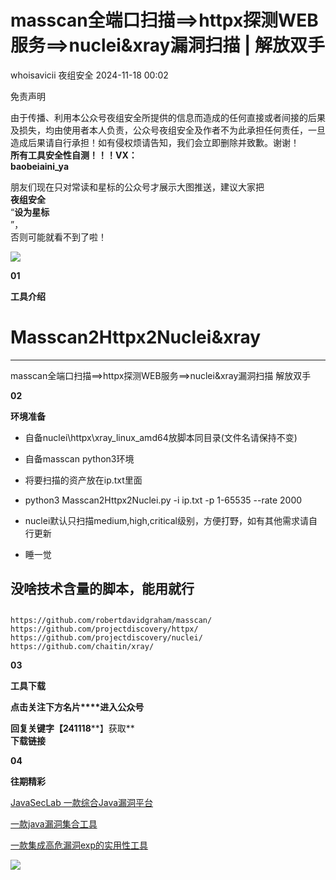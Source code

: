 #  masscan全端口扫描==>httpx探测WEB服务==>nuclei&xray漏洞扫描 | 解放双手   
whoisavicii  夜组安全   2024-11-18 00:02  
  
免责声明  
  
由于传播、利用本公众号夜组安全所提供的信息而造成的任何直接或者间接的后果及损失，均由使用者本人负责，公众号夜组安全及作者不为此承担任何责任，一旦造成后果请自行承担！如有侵权烦请告知，我们会立即删除并致歉。谢谢！  
**所有工具安全性自测！！！VX：**  
**baobeiaini_ya**  
  
朋友们现在只对常读和星标的公众号才展示大图推送，建议大家把  
**夜组安全**  
“**设为星标**  
”，  
否则可能就看不到了啦！  
  
![](https://mmbiz.qpic.cn/sz_mmbiz_png/icZ1W9s2Jp2Xvvlzc5lra8XdgLYGCfX5ooaMiaUJy4vKvStTngQp4122jauXltltcCuYib5WBBdaXu5dh91dGvibyQ/640?wx_fmt=png&from=appmsg "")  
  
  
**01**  
  
**工具介绍**  
  
# Masscan2Httpx2Nuclei&xray  
  
****  
masscan全端口扫描==>httpx探测WEB服务==>nuclei&xray漏洞扫描 解放双手  
  
**02**  
  
**环境准备**  
  
  
- 自备nuclei\httpx\xray_linux_amd64放脚本同目录(文件名请保持不变)  
  
- 自备masscan python3环境  
  
- 将要扫描的资产放在ip.txt里面  
  
- python3 Masscan2Httpx2Nuclei.py -i ip.txt -p 1-65535 --rate 2000  
  
- nuclei默认只扫描medium,high,critical级别，方便打野，如有其他需求请自行更新  
  
- 睡一觉  
  
## 没啥技术含量的脚本，能用就行  
##   
##   
  
```
https://github.com/robertdavidgraham/masscan/
https://github.com/projectdiscovery/httpx/
https://github.com/projectdiscovery/nuclei/
https://github.com/chaitin/xray/
```  
  
**03**  
  
**工具下载**  
  
**点击关注下方名片****进入公众号**  
  
**回复关键字【241118****】获取**  
**下载链接**  
  
  
**04**  
  
**往期精彩**  
  
[ JavaSecLab 一款综合Java漏洞平台 ](http://mp.weixin.qq.com/s?__biz=Mzk0ODM0NDIxNQ==&mid=2247492733&idx=1&sn=d41a5ddfe26f0a9dfaa02fedafee911a&chksm=c36ba085f41c29939223545de63e6dd51eee2d1c2e76755a6f8d9ddcef40fece5748affa600a&scene=21#wechat_redirect)  

						  
  
  
[ 一款java漏洞集合工具 ](http://mp.weixin.qq.com/s?__biz=Mzk0ODM0NDIxNQ==&mid=2247492730&idx=1&sn=4830f7a0e4dfa7e50b8fb0ccc7e0e0b9&chksm=c36ba082f41c2994059ab6b2829b5188508869ea9726694e911078775c93f5343300a071a267&scene=21#wechat_redirect)  

						  
  
  
[ 一款集成高危漏洞exp的实用性工具 ](http://mp.weixin.qq.com/s?__biz=Mzk0ODM0NDIxNQ==&mid=2247492694&idx=1&sn=593e032dc17a72a4ca4250d4a3f210f1&chksm=c36ba0aef41c29b832e8f14aafe90179de166338058ad1d6096d5b9f956e771a308d9824db65&scene=21#wechat_redirect)  

						  
  
![](https://mmbiz.qpic.cn/mmbiz_png/OAmMqjhMehrtxRQaYnbrvafmXHe0AwWLr2mdZxcg9wia7gVTfBbpfT6kR2xkjzsZ6bTTu5YCbytuoshPcddfsNg/640?wx_fmt=png&wxfrom=5&wx_lazy=1&wx_co=1&random=0.8399406679299557 "")  
  
  
  
